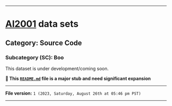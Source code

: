 
***

# [AI2001](https://github.com/seanpm2001/AI2001/) data sets

## Category: Source Code

### Subcategory (SC): Boo

This dataset is under development/coming soon.

**🌱️ This [`README.md`](/README.md) file is a major stub and need significant expansion**

***

**File version:** `1 (2023, Saturday, August 26th at 05:46 pm PST)`

***
